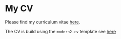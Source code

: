 # My CV

Please find my curriculum vitae [here](https://github.com/Tawfekh/curriculum_vitae/blob/main/template.pdf). 

The CV is build using the `modern2-cv` template see [here](https://github.com/schochastics/modern2-cv)

